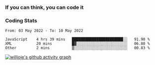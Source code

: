 ### If you can think, you can code it 



### Coding Stats
<!--START_SECTION:waka-->

```text
From: 03 May 2022 - To: 10 May 2022

JavaScript    4 hrs 39 mins   ███████████████████████░░   91.90 %
XML           20 mins         █▓░░░░░░░░░░░░░░░░░░░░░░░   06.80 %
Other         2 mins          ▒░░░░░░░░░░░░░░░░░░░░░░░░   00.83 %
```

<!--END_SECTION:waka-->

[![willjoje's github activity graph](https://activity-graph.herokuapp.com/graph?username=willjoje&theme=react-dark)](https://github.com/ashutosh00710/github-readme-activity-graph)
